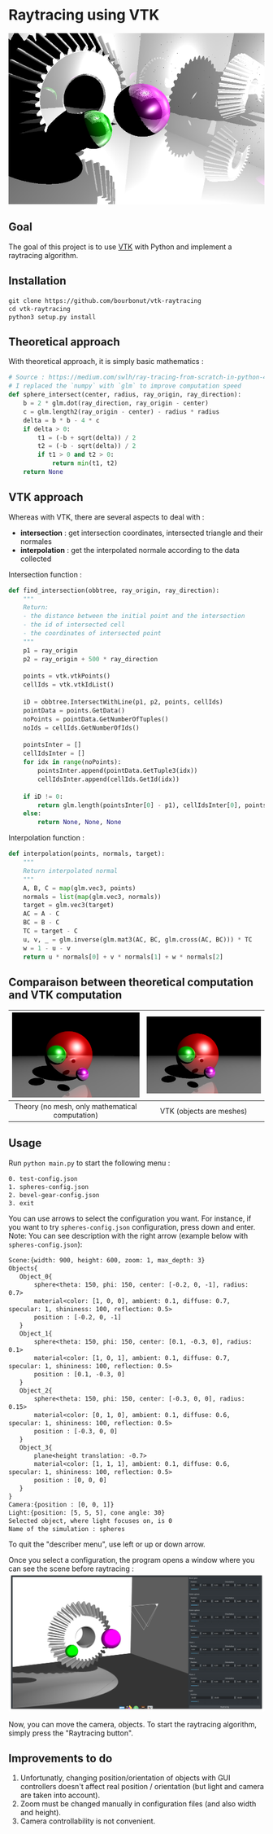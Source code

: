 # Raytracing using VTK

![](./images/bevel-gear.png)

## Goal

The goal of this project is to use [VTK](https://pypi.org/project/vtk/) with Python and implement a raytracing algorithm.

## Installation

```
git clone https://github.com/bourbonut/vtk-raytracing
cd vtk-raytracing
python3 setup.py install
```

## Theoretical approach

With theoretical approach, it is simply basic mathematics :

```python
# Source : https://medium.com/swlh/ray-tracing-from-scratch-in-python-41670e6a96f9
# I replaced the `numpy` with `glm` to improve computation speed
def sphere_intersect(center, radius, ray_origin, ray_direction):
    b = 2 * glm.dot(ray_direction, ray_origin - center)
    c = glm.length2(ray_origin - center) - radius * radius
    delta = b * b - 4 * c
    if delta > 0:
        t1 = (-b + sqrt(delta)) / 2
        t2 = (-b - sqrt(delta)) / 2
        if t1 > 0 and t2 > 0:
            return min(t1, t2)
    return None
```

## VTK approach

Whereas with VTK, there are several aspects to deal with :
- **intersection** : get intersection coordinates, intersected triangle and their normales
- **interpolation** : get the interpolated normale according to the data collected

Intersection function :
```python
def find_intersection(obbtree, ray_origin, ray_direction):
    """
    Return:
    - the distance between the initial point and the intersection
    - the id of intersected cell
    - the coordinates of intersected point
    """
    p1 = ray_origin
    p2 = ray_origin + 500 * ray_direction

    points = vtk.vtkPoints()
    cellIds = vtk.vtkIdList()

    iD = obbtree.IntersectWithLine(p1, p2, points, cellIds)
    pointData = points.GetData()
    noPoints = pointData.GetNumberOfTuples()
    noIds = cellIds.GetNumberOfIds()

    pointsInter = []
    cellIdsInter = []
    for idx in range(noPoints):
        pointsInter.append(pointData.GetTuple3(idx))
        cellIdsInter.append(cellIds.GetId(idx))

    if iD != 0:
        return glm.length(pointsInter[0] - p1), cellIdsInter[0], pointsInter[0]
    else:
        return None, None, None
```

Interpolation function :
```python
def interpolation(points, normals, target):
    """
    Return interpolated normal
    """
    A, B, C = map(glm.vec3, points)
    normals = list(map(glm.vec3, normals))
    target = glm.vec3(target)
    AC = A - C
    BC = B - C
    TC = target - C
    u, v, _ = glm.inverse(glm.mat3(AC, BC, glm.cross(AC, BC))) * TC
    w = 1 - u - v
    return u * normals[0] + v * normals[1] + w * normals[2]
```

## Comparaison between theoretical computation and VTK computation

|    ![](./images/theoretical-raytracing.png)     | ![](./images/spheres.png) |
| :---------------------------------------------: | :-----------------------: |
| Theory (no mesh, only mathematical computation) | VTK (objects are meshes)  |

## Usage

Run `python main.py` to start the following menu :
```
0. test-config.json
1. spheres-config.json
2. bevel-gear-config.json
3. exit
```

You can use arrows to select the configuration you want. For instance, if you want to try `spheres-config.json` configuration, press down and enter.
Note: You can see description with the right arrow (example below with `spheres-config.json`):
```
Scene:{width: 900, height: 600, zoom: 1, max_depth: 3}
Objects{
   Object_0{
       sphere<theta: 150, phi: 150, center: [-0.2, 0, -1], radius: 0.7>
       material<color: [1, 0, 0], ambient: 0.1, diffuse: 0.7, specular: 1, shininess: 100, reflection: 0.5>
       position : [-0.2, 0, -1]
   }
   Object_1{
       sphere<theta: 150, phi: 150, center: [0.1, -0.3, 0], radius: 0.1>
       material<color: [1, 0, 1], ambient: 0.1, diffuse: 0.7, specular: 1, shininess: 100, reflection: 0.5>
       position : [0.1, -0.3, 0]
   }
   Object_2{
       sphere<theta: 150, phi: 150, center: [-0.3, 0, 0], radius: 0.15>
       material<color: [0, 1, 0], ambient: 0.1, diffuse: 0.6, specular: 1, shininess: 100, reflection: 0.5>
       position : [-0.3, 0, 0]
   }
   Object_3{
       plane<height translation: -0.7>
       material<color: [1, 1, 1], ambient: 0.1, diffuse: 0.6, specular: 1, shininess: 100, reflection: 0.5>
       position : [0, 0, 0]
   }
}
Camera:{position : [0, 0, 1]}
Light:{position: [5, 5, 5], cone angle: 30}
Selected object, where light focuses on, is 0
Name of the simulation : spheres
```
To quit the "describer menu", use left or up or down arrow.

Once you select a configuration, the program opens a window where you can see the scene before raytracing :
![gui-example](./images/gui-example.png)

Now, you can move the camera, objects.
To start the raytracing algorithm, simply press the "Raytracing button".

## Improvements to do

1. Unfortunatly, changing position/orientation of objects with GUI controllers doesn't affect real position / orientation (but light and camera are taken into account).
2. Zoom must be changed manually in configuration files (and also width and height).
3. Camera controllability is not convenient.
